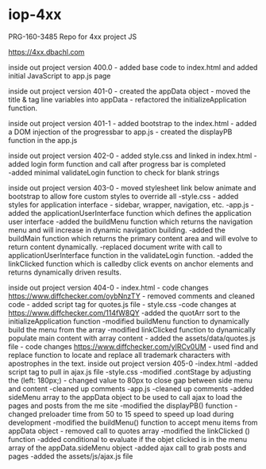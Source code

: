 # iop-4xx
PRG-160-3485 Repo for 4xx project JS

https://4xx.dbachl.com

inside out project version 400.0
	- added base code to index.html and added initial JavaScript to app.js page
	
inside out project version 401-0
	- created the appData object
	- moved the title & tag line variables into appData
	- refactored the initializeApplication function.

inside out project version 401-1
	- added bootstrap to the index.html 
	- added a DOM injection of the progressbar to app.js
	- created the displayPB function in the app.js
	
inside out project version 402-0
	- added style.css and linked in index.html
	- added login form function and call after progress bar is completed	
	-added minimal validateLogin function to check for blank strings
	
inside out project version 403-0
	- moved stylesheet link below animate and bootstrap to allow fore custom styles to override all
	-style.css
		- added styles for application interface - sidebar, wrapper, navigation, etc.
	-app.js
		-added the applicationUserInterface function which defines the application user interface
		-added the buildMenu function which returns the navigation menu and will increase in dynamic navigation building. 
		-added the buildMain function which returns the primary content area and will evolve to return content dynamically. 
		-replaced document write with call to applicationUserInterface function in the validateLogin function.
		-added the linkClicked function which is calledby click events on anchor elements and returns dynamically driven results.
		
inside out project version 404-0
	- index.html
		- code changes https://www.diffchecker.com/oybNnzTY
		- removed comments and cleaned code
		- added script tag for quotes.js file
	- style.css
		-code changes at https://www.diffchecker.com/114fW8QY
		-added the quotArr sort to the initializeApplication function
		-modified buildMenu function to dynamically build the menu from the array
		-modified linkClicked function to dynamically populate main content with array content
	- added the assets/data/quotes.js file
		- code changes https://www.diffchecker.com/ylRCv0UM
		- used find and replace function to locate and replace all trademark characters with apostrophes in the text.
inside out project version 405-0
	-index.html
		-added script tag to pull in ajax.js file
	-style.css
		-modified .contStage by adjusting the (left: 180px;) - changed value to 80px to close gap between side menu and content
		-cleaned up comments
	-app.js
		-cleaned up comments
		-added sideMenu array to the appData object to be used to call ajax to load the pages and posts from the me site
		-modified the displayPB() function - changed preloader time from 50 to 15 speed to speed up load during development
		-modified the buildMenu() function to accept menu items from appData object - removed call to quotes array
		-modified the linkClicked () function
			-added conditional to evaluate if the objet clicked is in the menu array of the appData.sideMenu object
			-added ajax call to grab posts and pages
	-added the assets/js/ajax.js file
		